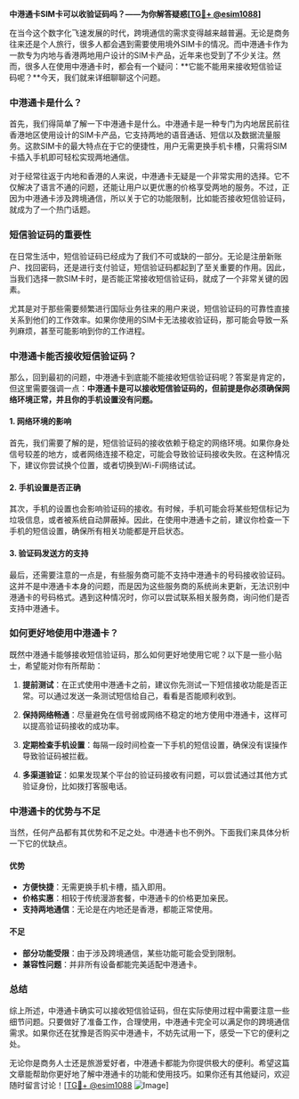 **中港通卡SIM卡可以收验证码吗？——为你解答疑惑[[TG💪+ @esim1088](https://t.me/s/esim1088)]**

在当今这个数字化飞速发展的时代，跨境通信的需求变得越来越普遍。无论是商务往来还是个人旅行，很多人都会遇到需要使用境外SIM卡的情况。而中港通卡作为一款专为内地与香港两地用户设计的SIM卡产品，近年来也受到了不少关注。然而，很多人在使用中港通卡时，都会有一个疑问：**它能不能用来接收短信验证码呢？**今天，我们就来详细聊聊这个问题。

### 中港通卡是什么？

首先，我们得简单了解一下中港通卡是什么。中港通卡是一种专门为内地居民前往香港地区使用设计的SIM卡产品，它支持两地的语音通话、短信以及数据流量服务。这款SIM卡的最大特点在于它的便捷性，用户无需更换手机卡槽，只需将SIM卡插入手机即可轻松实现两地通信。

对于经常往返于内地和香港的人来说，中港通卡无疑是一个非常实用的选择。它不仅解决了语言不通的问题，还能让用户以更优惠的价格享受两地的服务。不过，正因为中港通卡涉及跨境通信，所以关于它的功能限制，比如能否接收短信验证码，就成为了一个热门话题。

### 短信验证码的重要性

在日常生活中，短信验证码已经成为了我们不可或缺的一部分。无论是注册新账户、找回密码，还是进行支付验证，短信验证码都起到了至关重要的作用。因此，当我们选择一款SIM卡时，是否能正常接收短信验证码，就成了一个非常关键的因素。

尤其是对于那些需要频繁进行国际业务往来的用户来说，短信验证码的可靠性直接关系到他们的工作效率。如果你使用的SIM卡无法接收验证码，那可能会导致一系列麻烦，甚至可能影响到你的工作进程。

### 中港通卡能否接收短信验证码？

那么，回到最初的问题，中港通卡到底能不能接收短信验证码呢？答案是肯定的，但这里需要强调一点：**中港通卡是可以接收短信验证码的，但前提是你必须确保网络环境正常，并且你的手机设置没有问题。**

#### 1. 网络环境的影响

首先，我们需要了解的是，短信验证码的接收依赖于稳定的网络环境。如果你身处信号较差的地方，或者网络连接不稳定，可能会导致验证码接收失败。在这种情况下，建议你尝试换个位置，或者切换到Wi-Fi网络试试。

#### 2. 手机设置是否正确

其次，手机的设置也会影响验证码的接收。有时候，手机可能会将某些短信标记为垃圾信息，或者被系统自动屏蔽掉。因此，在使用中港通卡之前，建议你检查一下手机的短信设置，确保所有相关功能都是开启状态。

#### 3. 验证码发送方的支持

最后，还需要注意的一点是，有些服务商可能不支持中港通卡的号码接收验证码。这并不是中港通卡本身的问题，而是因为这些服务商的系统尚未更新，无法识别中港通卡的号码格式。遇到这种情况时，你可以尝试联系相关服务商，询问他们是否支持中港通卡。

### 如何更好地使用中港通卡？

既然中港通卡能够接收短信验证码，那么如何更好地使用它呢？以下是一些小贴士，希望能对你有所帮助：

1. **提前测试**：在正式使用中港通卡之前，建议你先测试一下短信接收功能是否正常。可以通过发送一条测试短信给自己，看看是否能顺利收到。
   
2. **保持网络畅通**：尽量避免在信号弱或网络不稳定的地方使用中港通卡，这样可以提高验证码接收的成功率。

3. **定期检查手机设置**：每隔一段时间检查一下手机的短信设置，确保没有误操作导致验证码被拦截。

4. **多渠道验证**：如果发现某个平台的验证码接收有问题，可以尝试通过其他方式验证身份，比如拨打客服电话。

### 中港通卡的优势与不足

当然，任何产品都有其优势和不足之处。中港通卡也不例外。下面我们来具体分析一下它的优缺点。

#### 优势

- **方便快捷**：无需更换手机卡槽，插入即用。
- **价格实惠**：相较于传统漫游套餐，中港通卡的价格更加亲民。
- **支持两地通信**：无论是在内地还是香港，都能正常使用。

#### 不足

- **部分功能受限**：由于涉及跨境通信，某些功能可能会受到限制。
- **兼容性问题**：并非所有设备都能完美适配中港通卡。

### 总结

综上所述，中港通卡确实可以接收短信验证码，但在实际使用过程中需要注意一些细节问题。只要做好了准备工作，合理使用，中港通卡完全可以满足你的跨境通信需求。如果你还在犹豫是否购买中港通卡，不妨先试用一下，感受一下它的便利之处。

无论你是商务人士还是旅游爱好者，中港通卡都能为你提供极大的便利。希望这篇文章能帮助你更好地了解中港通卡的功能和使用技巧。如果你还有其他疑问，欢迎随时留言讨论！[[TG💪+ @esim1088](https://t.me/s/esim1088) ![Image](https://i.postimg.cc/4NQfJmqS/Snipaste-2025-05-13-00-14-12.png)]